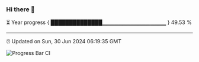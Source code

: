 ### Hi there 👋

⏳ Year progress { ██████████████▁▁▁▁▁▁▁▁▁▁▁▁▁▁▁▁ } 49.53 %

---

⏰ Updated on Sun, 30 Jun 2024 06:19:35 GMT

![Progress Bar CI](https://github.com/liununu/liununu/workflows/Progress%20Bar%20CI/badge.svg)

